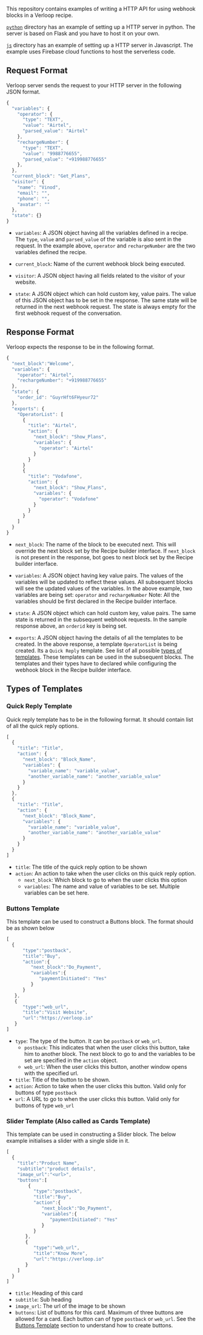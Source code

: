 This repository contains examples of writing a HTTP API for
using webhook blocks in a Verloop recipe.

[`python`](python/) directory has an example of setting up a HTTP server in python. The
server is based on Flask and you have to host it on your own.

[`js`](js/) directory has an example of setting up a HTTP server in Javascript.
The example uses Firebase cloud functions to host the serverless code.

## Request Format
Verloop server sends the request to your HTTP server in the following JSON format.
```javascript
{
  "variables": {
    "operator": {
      "type": "TEXT",
      "value": "Airtel",
      "parsed_value": "Airtel"
    },  
    "rechargeNumber": {
      "type": "TEXT",
      "value": "9988776655",
      "parsed_value": "+919988776655"
    },
  },
  "current_block": "Get_Plans",
  "visitor": {
    "name": "Vinod",
    "email": "",
    "phone": "",
    "avatar": ""
  },
  "state": {}
}
```

* `variables`: A JSON object having all the variables defined in a recipe. The `type`,
`value` and `parsed_value` of the variable is also sent in the request.
In the example above, `operator` and `rechargeNumber` are the two variables defined the
recipe.

* `current_block`: Name of the current webhook block being executed.

* `visitor`: A JSON object having all fields related to the visitor of your website.

* `state`: A JSON object which can hold custom key, value pairs. The value of this
JSON object has to be set in the response. The same state will be returned in the
next webhook request. The state is always empty for the first webhook request of
the conversation.

## Response Format
Verloop expects the response to be in the following format.
```javascript
{
  "next_block":"Welcome",
  "variables": {
    "operator": "Airtel",
    "rechargeNumber": "+919988776655"
  },
  "state": {
    "order_id": "GuyrHft6FHyeur72"
  },
  "exports": {
    "OperatorList": [
      {
        "title": "Airtel",
        "action": {
          "next_block": "Show_Plans",
          "variables": {
            "operator": "Airtel"
          }
        }
      }
      {
        "title": "Vodafone",
        "action": {
          "next_block": "Show_Plans",
          "variables": {
            "operator": "Vodafone"
          }
        }
      }
    ]
  }
}
```

* `next_block`: The name of the block to be executed next. This will override the
next block set by the Recipe builder interface. If `next_block` is not present
in the response, bot goes to next block set by the Recipe builder interface.

* `variables`: A JSON object having key value pairs. The values of the variables will
be updated to reflect these values. All subsequent blocks will see the updated
values of the variables.
In the above example, two variables are being set: `operator` and `rechargeNumber`
Note: All the variables should be first declared in the Recipe builder interface.

* `state`: A JSON object which can hold custom key, value pairs. The same state is
returned in the subsequent webhook requests. In the sample response above, an `orderid`
key is being set.

* `exports`: A JSON object having the details of all the templates to be created.
In the above response, a template `OperatorList` is being created.
Its a `Quick Reply` template. See list of all possible [types of templates](#types-of-templates).
These templates can be used in the subsequent blocks. The templates and their types
have to declared while configuring the webhook block in the Recipe builder interface.

## Types of Templates
### Quick Reply Template
Quick reply template has to be in the following format. It should contain list
of all the quick reply options.
```javascript
[
  {
    "title": "Title",
    "action": {
      "next_block": "Block_Name",
      "variables": {
        "variable_name": "variable_value",
        "another_variable_name": "another_variable_value"
      }
    }
  },
  {
    "title": "Title",
    "action": {
      "next_block": "Block_Name",
      "variables": {
        "variable_name": "variable_value",
        "another_variable_name": "another_variable_value"
      }
    }
  }
]
```
  * `title`: The title of the quick reply option to be shown
  * `action`: An action to take when the user clicks on this quick reply option.
    * `next_block`: Which block to go to when the user clicks this option
    * `variables`: The name and value of variables to be set. Multiple variables
    can be set here.

### Buttons Template
This template can be used to construct a Buttons block.
The format should be as shown below
```javascript
[
  {
      "type":"postback",
      "title":"Buy",
      "action":{
         "next_block":"Do_Payment",
         "variables":{
            "paymentInitiated": "Yes"
         }
      }
   },
   {
      "type":"web_url",
      "title":"Visit Website",
      "url":"https://verloop.io"
   }
]
```
  * `type`: The type of the button. It can be `postback` or `web_url`.
    * `postback`: This indicates that when the user clicks this button, take him
    to another block. The next block to go to and the variables to be set are
    specified in the `action` object.
    * `web_url`: When the user clicks this button, another window opens with
    the specified url.
  * `title`: Title of the button to be shown.
  * `action`: Action to take when the user clicks this button. Valid only for
  buttons of type `postback`
  * `url`: A URL to go to when the user clicks this button.
  Valid only for buttons of type `web_url`

### Slider Template (Also called as Cards Template)
This template can be used in constructing a Slider block. The below example
initialises a slider with a single slide in it.
```javascript
[
  {
    "title":"Product Name",
    "subtitle":"product details",
    "image_url":"<url>",
    "buttons":[
        {
          "type":"postback",
          "title":"Buy",
          "action":{
             "next_block":"Do_Payment",
             "variables":{
                "paymentInitiated": "Yes"
             }
          }
       },
       {
          "type":"web_url",
          "title":"Know More",
          "url":"https://verloop.io"
       }
    ]
  }
]
```
  * `title`: Heading of this card
  * `subtitle`: Sub heading
  * `image_url`: The url of the image to be shown
  * `buttons`: List of buttons for this card. Maximum of three buttons are allowed
  for a card. Each button can of type `postback` or `web_url`. See the [Buttons Template](#types-of-templates)
  section to understand how to create buttons.
